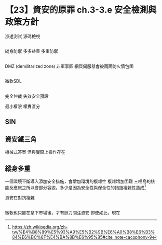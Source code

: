 # 【23】資安的原罪 ch.3-3.e 安全檢測與政策方針

滲透測試
源碼檢視

##
縱身防禦
多多益善
多重防禦

##
DMZ (demilitarized zone) 非軍事區
網頁伺服器會被兩面防火牆包圍

##
微軟SDL

##
完全仲裁 失效安全預設

最小權限
權責區分

## SIN

## 資安鐵三角
機械式答案
但與實際上操作存在


## 縱身多重
一個環境不斷導入添加安全措施，會增加環境的複雜性
複雜增加困難 
三哩島的核能反應旅之所以會部分容毀，多少是因為安全性與保全性的措施複雜性造成[^1]

資安在對抗複雜

##
微軟也只能在拿下市場後，才有餘力關注資安
即使如此，現在

[^1]: https://zh.wikipedia.org/zh-tw/%E4%B8%89%E5%93%A9%E5%B2%9B%E6%A0%B8%E6%B3%84%E6%BC%8F%E4%BA%8B%E6%95%85#cite_note-cacophony-9
